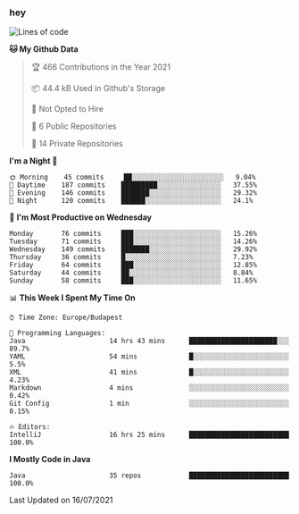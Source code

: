 ### hey

<!--START_SECTION:waka-->
![Lines of code](https://img.shields.io/badge/From%20Hello%20World%20I%27ve%20Written-58499%20lines%20of%20code-blue)

**🐱 My Github Data** 

> 🏆 466 Contributions in the Year 2021
 > 
> 📦 44.4 kB Used in Github's Storage 
 > 
> 🚫 Not Opted to Hire
 > 
> 📜 6 Public Repositories 
 > 
> 🔑 14 Private Repositories  
 > 
**I'm a Night 🦉** 

```text
🌞 Morning    45 commits     ██░░░░░░░░░░░░░░░░░░░░░░░   9.04% 
🌆 Daytime    187 commits    █████████░░░░░░░░░░░░░░░░   37.55% 
🌃 Evening    146 commits    ███████░░░░░░░░░░░░░░░░░░   29.32% 
🌙 Night      120 commits    ██████░░░░░░░░░░░░░░░░░░░   24.1%

```
📅 **I'm Most Productive on Wednesday** 

```text
Monday       76 commits     ███░░░░░░░░░░░░░░░░░░░░░░   15.26% 
Tuesday      71 commits     ███░░░░░░░░░░░░░░░░░░░░░░   14.26% 
Wednesday    149 commits    ███████░░░░░░░░░░░░░░░░░░   29.92% 
Thursday     36 commits     █░░░░░░░░░░░░░░░░░░░░░░░░   7.23% 
Friday       64 commits     ███░░░░░░░░░░░░░░░░░░░░░░   12.85% 
Saturday     44 commits     ██░░░░░░░░░░░░░░░░░░░░░░░   8.84% 
Sunday       58 commits     ███░░░░░░░░░░░░░░░░░░░░░░   11.65%

```


📊 **This Week I Spent My Time On** 

```text
⌚︎ Time Zone: Europe/Budapest

💬 Programming Languages: 
Java                     14 hrs 43 mins      ██████████████████████░░░   89.7% 
YAML                     54 mins             █░░░░░░░░░░░░░░░░░░░░░░░░   5.5% 
XML                      41 mins             █░░░░░░░░░░░░░░░░░░░░░░░░   4.23% 
Markdown                 4 mins              ░░░░░░░░░░░░░░░░░░░░░░░░░   0.42% 
Git Config               1 min               ░░░░░░░░░░░░░░░░░░░░░░░░░   0.15%

🔥 Editors: 
IntelliJ                 16 hrs 25 mins      █████████████████████████   100.0%

```

**I Mostly Code in Java** 

```text
Java                     35 repos            █████████████████████████   100.0%

```



 Last Updated on 16/07/2021
<!--END_SECTION:waka-->
